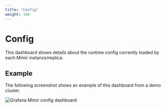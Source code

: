 ```yaml
---
title: "Config"
weight: 180
---
```


# Config

This dashboard shows details about the runtime config currently loaded by each Mimir instance/replica.

## Example

The following screenshot shows an example of this dashboard from a demo cluster.

![Grafana Mimir config dashboard](../../../../images/dashboards/mimir-config.png)

